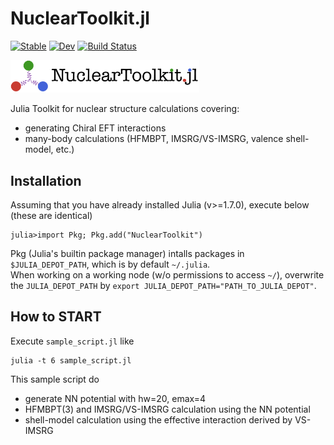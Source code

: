 # NuclearToolkit.jl

[![Stable](https://img.shields.io/badge/docs-stable-blue.svg)](https://SotaYoshida.github.io/NuclearToolkit.jl/stable)
[![Dev](https://img.shields.io/badge/docs-dev-blue.svg)](https://SotaYoshida.github.io/NuclearToolkit.jl/dev)
[![Build Status](https://github.com/SotaYoshida/NuclearToolkit.jl/actions/workflows/CI.yml/badge.svg?branch=main)](https://github.com/SotaYoshida/NuclearToolkit.jl/actions/workflows/CI.yml?query=branch%3Amain)

<img src="https://github.com/SotaYoshida/NuclearToolkit.jl/blob/main/docs/src/assets/logo_full.png" width=60%>


Julia Toolkit for nuclear structure calculations covering:
- generating Chiral EFT interactions
- many-body calculations (HFMBPT, IMSRG/VS-IMSRG, valence shell-model, etc.)

## Installation

Assuming that you have already installed Julia (v>=1.7.0), execute below (these are identical) 
```jldoctest
julia>import Pkg; Pkg.add("NuclearToolkit")
```
 
Pkg (Julia's builtin package manager) intalls packages in ```$JULIA_DEPOT_PATH```, which is by default ```~/.julia```.  
When working on a working node (w/o permissions to access ```~/```), overwrite the ```JULIA_DEPOT_PATH``` by ```export JULIA_DEPOT_PATH="PATH_TO_JULIA_DEPOT"```.

## How to START

Execute `sample_script.jl` like
```
julia -t 6 sample_script.jl
```

This sample script do 
 - generate NN potential with hw=20, emax=4
 - HFMBPT(3) and IMSRG/VS-IMSRG calculation using the NN potential 
 - shell-model calculation using the effective interaction derived by VS-IMSRG
